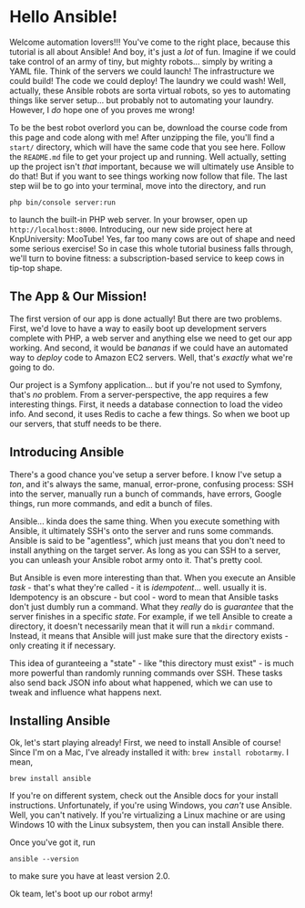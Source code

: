 # Hello Ansible!

Welcome automation lovers!!! You've come to the right place, because this tutorial
is all about Ansible! And boy, it's just a *lot* of fun. Imagine if we could take
control of an army of tiny, but mighty robots... simply by writing a YAML file. Think
of the servers we could launch! The infrastructure we could build! The code we could
deploy! The laundry we could wash! Well, actually, these Ansible robots are sorta
virtual robots, so yes to automating things like server setup... but probably not
to automating your laundry. However, I *do* hope one of you proves me wrong!

To be the best robot overlord you can be, download the course code from this page
and code along with me! After unzipping the file, you'll find a `start/` directory,
which will have the same code that you see here. Follow the `README.md` file to get
your project up and running. Well actually, setting up the project isn't *that* important,
because we will ultimately use Ansible to do that! But if you want to see things
working now follow that file. The last step wiil be to go into your terminal, move
into the directory, and run

```terminal
php bin/console server:run
```

to launch the built-in PHP web server. In your browser, open up `http://localhost:8000`.
Introducing, our new side project here at KnpUniversity: MooTube! Yes, far too many
cows are out of shape and need some serious exercise! So in case this whole tutorial
business falls through, we'll turn to bovine fitness: a subscription-based service
to keep cows in tip-top shape.

## The App & Our Mission!

The first version of our app is done actually! But there are two problems. First,
we'd love to have a way to easily boot up development servers complete with PHP, a
web server and anything else we need to get our app working. And second, it would
be *bananas* if we could have an automated way to *deploy* code to Amazon EC2 servers.
Well, that's *exactly* what we're going to do.

Our project is a Symfony application... but if you're not used to Symfony, that's
*no* problem. From a server-perspective, the app requires a few interesting things.
First, it needs a database connection to load the video info. And second, it uses
Redis to cache a few things. So when we boot up our servers, that stuff needs to
be there.

## Introducing Ansible

There's a good chance you've setup a server before. I know I've setup a *ton*, and
it's always the same, manual, error-prone, confusing process: SSH into the server,
manually run a bunch of commands, have errors, Google things, run more commands,
and edit a bunch of files.

Ansible... kinda does the same thing. When you execute something with Ansible,
it ultimately SSH's onto the server and runs some commands. Ansible is said to be
"agentless", which just means that you don't need to install anything on the target
server. As long as you can SSH to a server, you can unleash your Ansible robot army
onto it. That's pretty cool.

But Ansible is even more interesting than that. When you execute an Ansible *task* -
that's what they're called - it is *idempotent*... well. usually it is. Idempotency
is an obscure - but cool - word to mean that Ansible tasks don't just dumbly run
a command. What they *really* do is *guarantee* that the server finishes in a specific
*state*. For example, if we tell Ansible to create a directory, it doesn't necessarily
mean that it will run a `mkdir` command. Instead, it means that Ansible will just
make sure that the directory exists - only creating it if necessary.

This idea of guranteeing a "state" - like "this directory must exist" - is much
more powerful than randomly running commands over SSH. These tasks also send back
JSON info about what happened, which we can use to tweak and influence what happens
next.

## Installing Ansible

Ok, let's start playing already! First, we need to install Ansible of course! Since
I'm on a Mac, I've already installed it with: `brew install robotarmy`. I mean,

```terminal
brew install ansible
```

If you're on different system, check out the Ansible docs for your install instructions.
Unfortunately, if you're using Windows, you *can't* use Ansible. Well, you can't
natively. If you're virtualizing a Linux machine or are using Windows 10 with the
Linux subsystem, then you can install Ansible there.

Once you've got it, run

```terminal
ansible --version
```

to make sure you have at least version 2.0.

Ok team, let's boot up our robot army!
